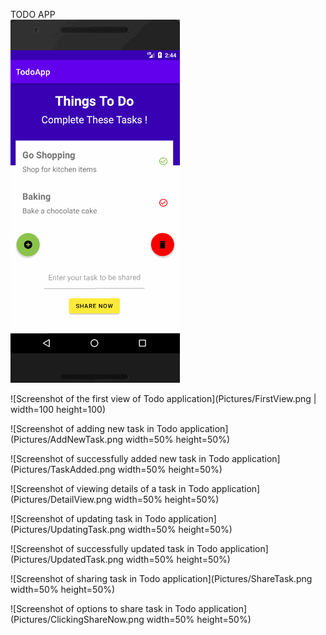TODO APP  <br>
![GIF of Todo application](/Pictures/TodoApp.gif) <br>

![Screenshot of the first view of Todo application](Pictures/FirstView.png | width=100 height=100) <br>

![Screenshot of adding new task in Todo application](Pictures/AddNewTask.png width=50% height=50%) <br>

![Screenshot of successfully added new task in Todo application](Pictures/TaskAdded.png width=50% height=50%) <br>

![Screenshot of viewing details of a task in Todo application](Pictures/DetailView.png width=50% height=50%) <br>

![Screenshot of  updating task in Todo application](Pictures/UpdatingTask.png width=50% height=50%) <br>

![Screenshot of successfully updated task in Todo application](Pictures/UpdatedTask.png width=50% height=50%) <br>

![Screenshot of sharing task in Todo application](Pictures/ShareTask.png width=50% height=50%) <br>

![Screenshot of options to share task in Todo application](Pictures/ClickingShareNow.png width=50% height=50%) <br>


